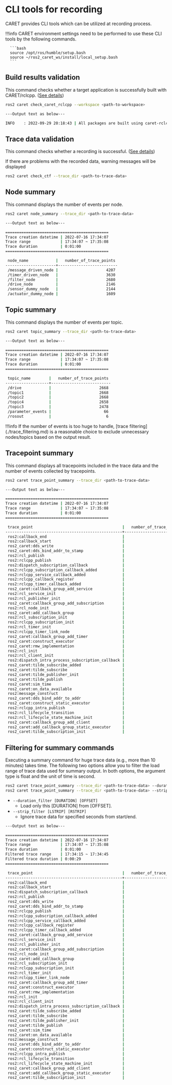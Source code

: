 # CLI tools for recording

CARET provides CLI tools which can be utilized at recording process.

<prettier-ignore-start>
!!!info
      CARET environment settings need to be performed to use these CLI tools by the following commands.

      ```bash
      source /opt/ros/humble/setup.bash
      source ~/ros2_caret_ws/install/local_setup.bash
      ```

<prettier-ignore-end>

## Build results validation

This command checks whether a target application is successfully built with CARET/rclcpp. ([See details](./build_check.md#check-whether-caretrclcpp-is-applied-to-each-package))

```bash
ros2 caret check_caret_rclcpp --workspace <path-to-workspace>
```

```bash
---Output text as below---

INFO    : 2022-09-29 20:18:43 | All packages are built using caret-rclcpp.
```

## Trace data validation

This command checks whether a recording is successful. ([See details](./validating.md#validating-trace-data))

If there are problems with the recorded data, warning messages will be displayed

```bash
ros2 caret check_ctf --trace_dir <path-to-trace-data>
```

## Node summary

This command displays the number of events per node.

```bash
ros2 caret node_summary --trace_dir <path-to-trace-data>
```

```bash
---Output text as below---

=============================================
Trace creation datetime | 2022-07-16 17:34:07
Trace range             | 17:34:07 ~ 17:35:08
Trace duration          | 0:01:00
=============================================

 node_name            |   number_of_trace_points
----------------------+--------------------------
 /message_driven_node |                     4207
 /timer_driven_node   |                     3630
 /filter_node         |                     2680
 /drive_node          |                     2146
 /sensor_dummy_node   |                     2144
 /actuator_dummy_node |                     1609
```

## Topic summary

This command displays the number of events per topic.

```bash
ros2 caret topic_summary --trace_dir <path-to-trace-data>
```

```bash
---Output text as below---

=============================================
Trace creation datetime | 2022-07-16 17:34:07
Trace range             | 17:34:07 ~ 17:35:08
Trace duration          | 0:01:00
=============================================

 topic_name        |   number_of_trace_points
-------------------+--------------------------
 /drive            |                     2668
 /topic1           |                     2668
 /topic2           |                     2668
 /topic4           |                     2658
 /topic3           |                     2478
 /parameter_events |                       66
 /rosout           |                        6
```

<prettier-ignore-start>
!!!info
      If the number of events is too huge to handle, [trace filtering](./trace_filtering.md) is a reasonable choice to exclude unnecessary nodes/topics based on the output result.
<prettier-ignore-end>

## Tracepoint summary

This command displays all tracepoints included in the trace data and the number of events collected by tracepoints.

```bash
ros2 caret trace_point_summary --trace_dir <path-to-trace-data>
```

```bash
---Output text as below---

=============================================
Trace creation datetime | 2022-07-16 17:34:07
Trace range             | 17:34:07 ~ 17:35:08
Trace duration          | 0:01:00
=============================================

 trace_point                                       |   number_of_trace_points
---------------------------------------------------+--------------------------
 ros2:callback_end                                 |                     4216
 ros2:callback_start                               |                     4216
 ros2_caret:dds_write                              |                     2790
 ros2_caret:dds_bind_addr_to_stamp                 |                     2790
 ros2:rcl_publish                                  |                     2650
 ros2:rclcpp_publish                               |                     2650
 ros2:dispatch_subscription_callback               |                     2620
 ros2:rclcpp_subscription_callback_added           |                       44
 ros2:rclcpp_service_callback_added                |                       44
 ros2:rclcpp_callback_register                     |                       44
 ros2:rclcpp_timer_callback_added                  |                       44
 ros2_caret:callback_group_add_service             |                       36
 ros2:rcl_service_init                             |                       36
 ros2:rcl_publisher_init                           |                       17
 ros2_caret:callback_group_add_subscription        |                       11
 ros2:rcl_node_init                                |                        6
 ros2_caret:add_callback_group                     |                        6
 ros2:rcl_subscription_init                        |                        5
 ros2:rclcpp_subscription_init                     |                        5
 ros2:rcl_timer_init                               |                        3
 ros2:rclcpp_timer_link_node                       |                        3
 ros2_caret:callback_group_add_timer               |                        3
 ros2_caret:construct_executor                     |                        1
 ros2_caret:rmw_implementation                     |                        1
 ros2:rcl_init                                     |                        1
 ros2:rcl_client_init                              |                        0
 ros2:dispatch_intra_process_subscription_callback |                        0
 ros2_caret:tilde_subscribe_added                  |                        0
 ros2_caret:tilde_subscribe                        |                        0
 ros2_caret:tilde_publisher_init                   |                        0
 ros2_caret:tilde_publish                          |                        0
 ros2_caret:sim_time                               |                        0
 ros2_caret:on_data_available                      |                        0
 ros2:message_construct                            |                        0
 ros2_caret:dds_bind_addr_to_addr                  |                        0
 ros2_caret:construct_static_executor              |                        0
 ros2:rclcpp_intra_publish                         |                        0
 ros2:rcl_lifecycle_transition                     |                        0
 ros2:rcl_lifecycle_state_machine_init             |                        0
 ros2_caret:callback_group_add_client              |                        0
 ros2_caret:add_callback_group_static_executor     |                        0
 ros2_caret:tilde_subscription_init                |                        0
```

## Filtering for summary commands

Executing a summary command for huge trace data (e.g., more than 10 minutes) takes time.
The following two options allow you to filter the load range of trace data used for summary output.
In both options, the argument type is float and the unit of time is second.

```bash
ros2 caret trace_point_summary --trace_dir <path-to-trace-data> --duration_filter <DURATION> <OFFSET>
ros2 caret trace_point_summary --trace_dir <path-to-trace-data> --strip_filter <LSTRIP> <RSTRIP>
```

- `--duration_filter [DURATION] [OFFSET]`
  - Load only this [DURATION] from [OFFSET].
- `--strip_filter [LSTRIP] [RSTRIP]`
  - Ignore trace data for specified seconds from start/end.

```bash
---Output text as below---

=============================================
Trace creation datetime | 2022-07-16 17:34:07
Trace range             | 17:34:07 ~ 17:35:08
Trace duration          | 0:01:00
Filtered trace range    | 17:34:15 ~ 17:34:45
Filtered trace duration | 0:00:29
=============================================

 trace_point                                       |   number_of_trace_points
---------------------------------------------------+--------------------------
 ros2:callback_end                                 |                     2385
 ros2:callback_start                               |                     2385
 ros2:dispatch_subscription_callback               |                     1485
 ros2:rcl_publish                                  |                     1484
 ros2_caret:dds_write                              |                     1484
 ros2_caret:dds_bind_addr_to_stamp                 |                     1484
 ros2:rclcpp_publish                               |                     1484
 ros2:rclcpp_subscription_callback_added           |                       44
 ros2:rclcpp_service_callback_added                |                       44
 ros2:rclcpp_callback_register                     |                       44
 ros2:rclcpp_timer_callback_added                  |                       44
 ros2_caret:callback_group_add_service             |                       36
 ros2:rcl_service_init                             |                       36
 ros2:rcl_publisher_init                           |                       17
 ros2_caret:callback_group_add_subscription        |                       11
 ros2:rcl_node_init                                |                        6
 ros2_caret:add_callback_group                     |                        6
 ros2:rcl_subscription_init                        |                        5
 ros2:rclcpp_subscription_init                     |                        5
 ros2:rcl_timer_init                               |                        3
 ros2:rclcpp_timer_link_node                       |                        3
 ros2_caret:callback_group_add_timer               |                        3
 ros2_caret:construct_executor                     |                        1
 ros2_caret:rmw_implementation                     |                        1
 ros2:rcl_init                                     |                        1
 ros2:rcl_client_init                              |                        0
 ros2:dispatch_intra_process_subscription_callback |                        0
 ros2_caret:tilde_subscribe_added                  |                        0
 ros2_caret:tilde_subscribe                        |                        0
 ros2_caret:tilde_publisher_init                   |                        0
 ros2_caret:tilde_publish                          |                        0
 ros2_caret:sim_time                               |                        0
 ros2_caret:on_data_available                      |                        0
 ros2:message_construct                            |                        0
 ros2_caret:dds_bind_addr_to_addr                  |                        0
 ros2_caret:construct_static_executor              |                        0
 ros2:rclcpp_intra_publish                         |                        0
 ros2:rcl_lifecycle_transition                     |                        0
 ros2:rcl_lifecycle_state_machine_init             |                        0
 ros2_caret:callback_group_add_client              |                        0
 ros2_caret:add_callback_group_static_executor     |                        0
 ros2_caret:tilde_subscription_init                |                        0
```
